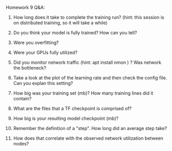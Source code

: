 Homework 9 Q&A:

1. How long does it take to complete the training run? (hint: this session is on distributed training, so it will take a while)


2. Do you think your model is fully trained? How can you tell?


3. Were you overfitting?


4. Were your GPUs fully utilized?


5. Did you monitor network traffic (hint: apt install nmon ) ? Was network the bottleneck?


6. Take a look at the plot of the learning rate and then check the config file. Can you explan this setting?


7. How big was your training set (mb)? How many training lines did it contain?


8. What are the files that a TF checkpoint is comprised of?


9. How big is your resulting model checkpoint (mb)?


10. Remember the definition of a "step". How long did an average step take?


11. How does that correlate with the observed network utilization between nodes?
